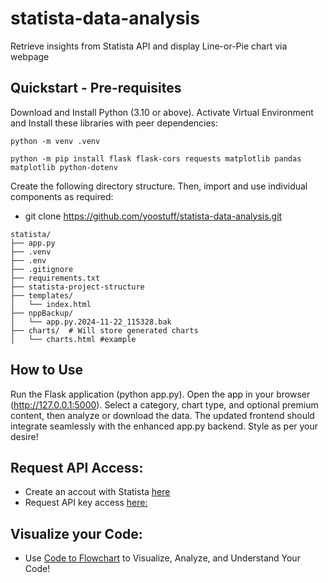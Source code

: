 # statista-data-analysis
Retrieve insights from Statista API and display Line-or-Pie chart via webpage

## Quickstart - Pre-requisites

Download and Install Python (3.10 or above). Activate Virtual Environment and Install these libraries with peer dependencies:

```
python -m venv .venv 

python -m pip install flask flask-cors requests matplotlib pandas matplotlib python-dotenv 
```

Create the following directory structure. Then, import and use individual components as required: 
- git clone https://github.com/yoostuff/statista-data-analysis.git

```pip
statista/
├── app.py
├── .venv
├── .env
├── .gitignore
├── requirements.txt
├── statista-project-structure
├── templates/
│   └── index.html
├── nppBackup/
│   └── app.py.2024-11-22_115328.bak
├── charts/  # Will store generated charts
│   └── charts.html #example

```

## How to Use

Run the Flask application (python app.py).
Open the app in your browser (http://127.0.0.1:5000).
Select a category, chart type, and optional premium content, then analyze or download the data.
The updated frontend should integrate seamlessly with the enhanced app.py backend. Style as per your desire!

## Request API Access:

- Create an accout with Statista <a href="https://www.statista.com">here</a>
- Request API key access <a href="https://www.statista.com/1/request/custom-solution/1/form/corporate">here:</a>

## Visualize your Code:

- Use <a href="https://codetoflow.com/">Code to Flowchart</a> to Visualize, Analyze, and Understand Your Code!
